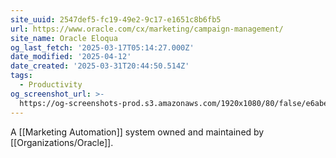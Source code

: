 ```yaml
---
site_uuid: 2547def5-fc19-49e2-9c17-e1651c8b6fb5
url: https://www.oracle.com/cx/marketing/campaign-management/
site_name: Oracle Eloqua
og_last_fetch: '2025-03-17T05:14:27.000Z'
date_modified: '2025-04-12'
date_created: '2025-03-31T20:44:50.514Z'
tags:
  - Productivity
og_screenshot_url: >-
  https://og-screenshots-prod.s3.amazonaws.com/1920x1080/80/false/e6abec868ce3ae7c2fc5f77e64fb51a5044615e69c74cadf011eb52e7f6efa24.jpeg
---
```




















A [[Marketing Automation]] system owned and maintained by [[Organizations/Oracle]].